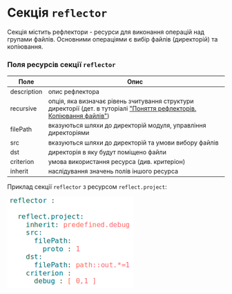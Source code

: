 # Секція `reflector`  
Секція містить рефлектори - ресурси для виконання операцій над групами файлів.
Основними операціями є вибір файлів (директорій) та копіювання. 

### Поля ресурсів секції `reflector`     

| Поле           | Опис                                                       |
|----------------|------------------------------------------------------------|
| description    | опис рефлектора                                            |
| recursive      | опція, яка визначає рівень зчитування структури директорії (дет. в туторіалі ["Поняття рефлекторів. Копіювання файлів"](ReflectorUsing.md#recursive-reflector)) |
| filePath       | вказуються шляхи до директорій модуля, управління директоріями  |
| src            | вказуються шляхи до директорій та умови вибору файлів      |
| dst            | директорія в яку будут поміщено файли                      |
| criterion      | умова використання ресурса (див. критеріон)                |
| inherit        | наслідування значень полів іншого ресурса                  |


Приклад секції `reflector` з ресурсом `reflect.project`: 

![reflector.section.png](./Images/reflector.section.png)